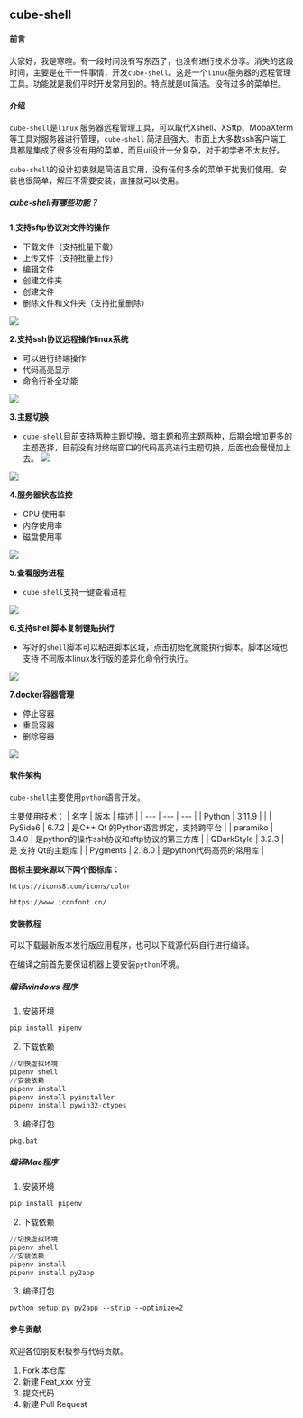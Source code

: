 ## cube-shell

#### 前言
大家好，我是寒暄。有一段时间没有写东西了，也没有进行技术分享。消失的这段时间，主要是在干一件事情，开发`cube-shell`。这是一个`linux`服务器的远程管理工具。功能就是我们平时开发常用到的。特点就是`UI`简洁。没有过多的菜单栏。

#### 介绍
`cube-shell`是`linux` 服务器远程管理工具，可以取代Xshell、XSftp、MobaXterm 等工具对服务器进行管理，`cube-shell` 简洁且强大。市面上大多数ssh客户端工具都是集成了很多没有用的菜单，而且ui设计十分复杂，对于初学者不太友好。

`cube-shell`的设计初衷就是简洁且实用，没有任何多余的菜单干扰我们使用。安装也很简单，解压不需要安装，直接就可以使用。

##### cube-shell有哪些功能？

**1.支持sftp协议对文件的操作**
- 下载文件（支持批量下载）
- 上传文件（支持批量上传）
- 编辑文件
- 创建文件夹
- 创建文件
- 删除文件和文件夹（支持批量删除）

![](https://files.mdnice.com/user/66248/9124f1d4-5462-4eec-884c-1cc5b47dfd79.png)

**2.支持ssh协议远程操作linux系统**
- 可以进行终端操作
- 代码高亮显示
- 命令行补全功能

![](https://files.mdnice.com/user/66248/056a4939-3ec5-40ab-b119-39671efb92a7.png)


**3.主题切换**
- `cube-shell`目前支持两种主题切换，暗主题和亮主题两种，后期会增加更多的主题选择，目前没有对终端窗口的代码高亮进行主题切换，后面也会慢慢加上去。
![](https://files.mdnice.com/user/66248/0d29efc8-97c6-46e3-b105-2ec157510b27.jpg)

![](https://files.mdnice.com/user/66248/35883985-dc06-493d-80c5-c118e264cf3a.jpg)

**4.服务器状态监控**
- CPU 使用率
- 内存使用率
- 磁盘使用率

![](https://files.mdnice.com/user/66248/3d46eab4-35cc-4372-9336-e4cd01c05230.png)


**5.查看服务进程**
- `cube-shell`支持一键查看进程

![](https://files.mdnice.com/user/66248/0005d921-b0f7-446f-8718-05778ac90561.png)

**6.支持shell脚本复制键贴执行**

- 写好的`shell`脚本可以粘进脚本区域，点击初始化就能执行脚本。脚本区域也支持 不同版本linux发行版的差异化命令行执行。

![](https://files.mdnice.com/user/66248/287525a4-3bfe-4029-a4d5-1c808788943d.png)

**7.docker容器管理**
- 停止容器
- 重启容器
- 删除容器

![](https://files.mdnice.com/user/66248/0f142a22-145c-46a0-8964-dd719230a448.png)

    
#### 软件架构
`cube-shell`主要使用`python`语言开发。

主要使用技术：
|   名字  |  版本   |  描述   |
| --- | --- | --- |
|  Python   |  3.11.9   |     |
|  PySide6  |  6.7.2   |  是C++ Qt 的Python语言绑定，支持跨平台   |
|  paramiko   |  3.4.0   |  是python的操作ssh协议和sftp协议的第三方库   |
|  QDarkStyle   |  3.2.3   |  是 支持 Qt的主题库   |
|  Pygments   |   2.18.0  |  是python代码高亮的常用库   |

**图标主要来源以下两个图标库：**

`https://icons8.com/icons/color`

`https://www.iconfont.cn/`

#### 安装教程
可以下载最新版本发行版应用程序，也可以下载源代码自行进行编译。

在编译之前首先要保证机器上要安装`python`环境。

##### 编译windows 程序
1.  安装环境
``` python
pip install pipenv
```
2.  下载依赖
``` python
//切换虚拟环境
pipenv shell
//安装依赖
pipenv install
pipenv install pyinstaller
pipenv install pywin32-ctypes
```
3.  编译打包
```
pkg.bat
```
##### 编译Mac程序
1.  安装环境
``` python
pip install pipenv
```
2.  下载依赖
``` python
//切换虚拟环境
pipenv shell
//安装依赖
pipenv install
pipenv install py2app
```
3.  编译打包
```
python setup.py py2app --strip --optimize=2
```

#### 参与贡献
欢迎各位朋友积极参与代码贡献。

1.  Fork 本仓库
2.  新建 Feat_xxx 分支
3.  提交代码
4.  新建 Pull Request
